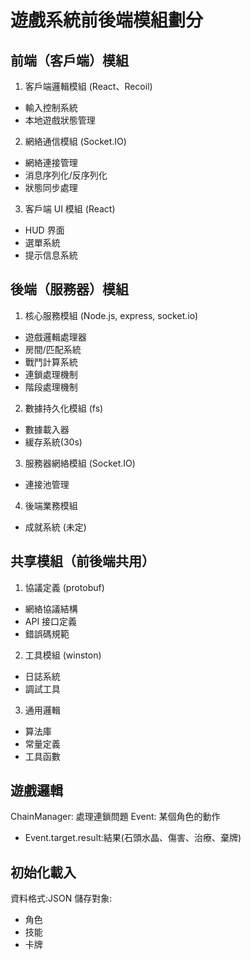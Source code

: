 # 遊戲系統前後端模組劃分

## 前端（客戶端）模組

1.  客戶端邏輯模組 (React、Recoil)

- 輸入控制系統
- 本地遊戲狀態管理

2. 網絡通信模組 (Socket.IO)

- 網絡連接管理
- 消息序列化/反序列化
- 狀態同步處理

3. 客戶端 UI 模組 (React)

- HUD 界面
- 選單系統
- 提示信息系統

## 後端（服務器）模組

1. 核心服務模組 (Node.js, express, socket.io)

- 遊戲邏輯處理器
- 房間/匹配系統
- 戰鬥計算系統
- 連鎖處理機制
- 階段處理機制

2. 數據持久化模組 (fs)

- 數據載入器
- 緩存系統(30s)

3. 服務器網絡模組 (Socket.IO)

- 連接池管理

4. 後端業務模組

- 成就系統 (未定)

## 共享模組（前後端共用）

1. 協議定義 (protobuf)

- 網絡協議結構
- API 接口定義
- 錯誤碼規範

2. 工具模組 (winston)

- 日誌系統
- 調試工具

3. 通用邏輯

- 算法庫
- 常量定義
- 工具函數

## 遊戲邏輯

ChainManager: 處理連鎖問題
Event: 某個角色的動作

- Event.target.result:結果(石頭水晶、傷害、治療、棄牌)

## 初始化載入

資料格式:JSON
儲存對象:

- 角色
- 技能
- 卡牌
